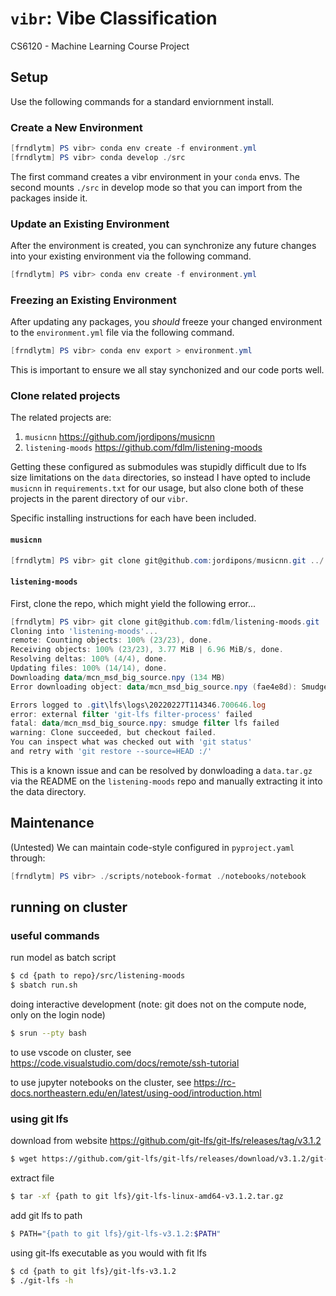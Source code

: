# `vibr`: Vibe Classification

CS6120 - Machine Learning Course Project

## Setup

Use the following commands for a standard enviornment install.

### Create a New Environment

```PowerShell
[frndlytm] PS vibr> conda env create -f environment.yml
[frndlytm] PS vibr> conda develop ./src
```

The first command creates a vibr environment in your `conda` envs. The second mounts `./src` in develop mode so that you can import from the packages inside it.

### Update an Existing Environment

After the environment is created, you can synchronize any future changes into your existing environment via the following command.

```PowerShell
[frndlytm] PS vibr> conda env create -f environment.yml
```

### Freezing an Existing Environment

After updating any packages, you _should_ freeze your changed environment to the `environment.yml` file via the following command.

```PowerShell
[frndlytm] PS vibr> conda env export > environment.yml
```

This is important to ensure we all stay synchonized and our code ports well.

### Clone related projects

The related projects are:

1. `musicnn` <https://github.com/jordipons/musicnn>
2. `listening-moods` <https://github.com/fdlm/listening-moods>

Getting these configured as submodules was stupidly difficult due to lfs size limitations on the `data` directories, so instead I have opted to include `musicnn` in `requirements.txt` for our usage, but also clone both of these projects in the parent directory of our `vibr`.

Specific installing instructions for each have been included.

#### `musicnn`

```PowerShell
[frndlytm] PS vibr> git clone git@github.com:jordipons/musicnn.git ../
```

#### `listening-moods`

First, clone the repo, which might yield the following error...

```PowerShell
[frndlytm] PS vibr> git clone git@github.com:fdlm/listening-moods.git ../
Cloning into 'listening-moods'...
remote: Counting objects: 100% (23/23), done.
Receiving objects: 100% (23/23), 3.77 MiB | 6.96 MiB/s, done.
Resolving deltas: 100% (4/4), done.
Updating files: 100% (14/14), done.
Downloading data/mcn_msd_big_source.npy (134 MB)
Error downloading object: data/mcn_msd_big_source.npy (fae4e8d): Smudge error: Error downloading data/mcn_msd_big_source.npy (fae4e8dd38a4136d4b87beed9c101445f5b7c01e67753d42893ebadf0f4e5dbd): batch response: This repository is over its data quota. Account responsible for LFS bandwidth should purchase more data packs to restore access.

Errors logged to .git\lfs\logs\20220227T114346.700646.log
error: external filter 'git-lfs filter-process' failed
fatal: data/mcn_msd_big_source.npy: smudge filter lfs failed
warning: Clone succeeded, but checkout failed.
You can inspect what was checked out with 'git status'
and retry with 'git restore --source=HEAD :/'
```

This is a known issue and can be resolved by donwloading a `data.tar.gz` via the README on the `listening-moods` repo and manually extracting it into the data directory.

## Maintenance

(Untested) We can maintain code-style configured in `pyproject.yaml` through:

```PowerShell
[frndlytm] PS vibr> ./scripts/notebook-format ./notebooks/notebook
```

## running on cluster

### useful commands

run model as batch script
```sh
$ cd {path to repo}/src/listening-moods
$ sbatch run.sh
```
doing interactive development (note: git does not on the compute node, only on the login node)
```sh
$ srun --pty bash 
```
to use vscode on cluster, see https://code.visualstudio.com/docs/remote/ssh-tutorial

to use jupyter notebooks on the cluster, see https://rc-docs.northeastern.edu/en/latest/using-ood/introduction.html

### using git lfs
download from website https://github.com/git-lfs/git-lfs/releases/tag/v3.1.2

```sh
$ wget https://github.com/git-lfs/git-lfs/releases/download/v3.1.2/git-lfs-linux-amd64-v3.1.2.tar.gz
```
extract file
```sh
$ tar -xf {path to git lfs}/git-lfs-linux-amd64-v3.1.2.tar.gz
```
add git lfs to path
```sh
$ PATH="{path to git lfs}/git-lfs-v3.1.2:$PATH"
```
using git-lfs executable as you would with fit lfs
```sh
$ cd {path to git lfs}/git-lfs-v3.1.2
$ ./git-lfs -h
```
